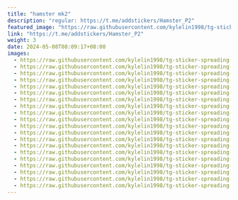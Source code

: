 ```yaml
---
title: "hamster mk2"
description: "regular: https://t.me/addstickers/Hamster_P2"
featured_image: "https://raw.githubusercontent.com/kylelin1998/tg-sticker-spreading-worldwide-images/main/img/b4816e6b-b150-4e6a-81b2-aea2afcd2fea.jpg"
link: "https://t.me/addstickers/Hamster_P2"
weight: 3
date: 2024-05-08T08:09:17+08:00
images:
  - https://raw.githubusercontent.com/kylelin1998/tg-sticker-spreading-worldwide-images/main/img/b4816e6b-b150-4e6a-81b2-aea2afcd2fea.jpg
  - https://raw.githubusercontent.com/kylelin1998/tg-sticker-spreading-worldwide-images/main/img/541319a0-e8e8-413e-9cca-a6c44558f30d.jpg
  - https://raw.githubusercontent.com/kylelin1998/tg-sticker-spreading-worldwide-images/main/img/140c474c-b71b-4f1d-a0bf-19b5dbd6121b.jpg
  - https://raw.githubusercontent.com/kylelin1998/tg-sticker-spreading-worldwide-images/main/img/c1ec6c27-87b1-4c7a-a347-a3f69f387269.jpg
  - https://raw.githubusercontent.com/kylelin1998/tg-sticker-spreading-worldwide-images/main/img/da64b65c-cd27-4893-a128-2d91018b1fe1.jpg
  - https://raw.githubusercontent.com/kylelin1998/tg-sticker-spreading-worldwide-images/main/img/65696819-8b67-43d0-88a3-529ab5247a3c.jpg
  - https://raw.githubusercontent.com/kylelin1998/tg-sticker-spreading-worldwide-images/main/img/d27bbe82-cdf1-4275-aea9-d9d9c45e2c55.jpg
  - https://raw.githubusercontent.com/kylelin1998/tg-sticker-spreading-worldwide-images/main/img/4cc779db-762c-415c-9414-c3eeccab972d.jpg
  - https://raw.githubusercontent.com/kylelin1998/tg-sticker-spreading-worldwide-images/main/img/6c59ec36-b837-4c5b-90dc-c15b23f09cc2.jpg
  - https://raw.githubusercontent.com/kylelin1998/tg-sticker-spreading-worldwide-images/main/img/4a0577b0-a6f3-4b8e-b6e5-1c0df165da0e.jpg
  - https://raw.githubusercontent.com/kylelin1998/tg-sticker-spreading-worldwide-images/main/img/98b27440-540f-4b04-bcf2-5dc62a8dce1b.jpg
  - https://raw.githubusercontent.com/kylelin1998/tg-sticker-spreading-worldwide-images/main/img/048042d0-c2ab-4005-916b-821f36985994.jpg
  - https://raw.githubusercontent.com/kylelin1998/tg-sticker-spreading-worldwide-images/main/img/24b5bb2c-e7f6-46d6-bf7c-4d25d4beeb0e.jpg
  - https://raw.githubusercontent.com/kylelin1998/tg-sticker-spreading-worldwide-images/main/img/8e04b62e-a5f2-4257-bc8b-957259c7112c.jpg
  - https://raw.githubusercontent.com/kylelin1998/tg-sticker-spreading-worldwide-images/main/img/522ea103-2dbd-4180-90f5-841da2c66959.jpg
  - https://raw.githubusercontent.com/kylelin1998/tg-sticker-spreading-worldwide-images/main/img/74a0cfc5-ae82-47af-b6f9-7c97d0dc95f0.jpg
  - https://raw.githubusercontent.com/kylelin1998/tg-sticker-spreading-worldwide-images/main/img/2787494b-6e1f-414e-86e7-73f9fa4e1d55.jpg
  - https://raw.githubusercontent.com/kylelin1998/tg-sticker-spreading-worldwide-images/main/img/491bd3c3-4341-48f5-996c-dd13f0a01d00.jpg
  - https://raw.githubusercontent.com/kylelin1998/tg-sticker-spreading-worldwide-images/main/img/48f4239e-c351-414b-832f-427aef0e447a.jpg
  - https://raw.githubusercontent.com/kylelin1998/tg-sticker-spreading-worldwide-images/main/img/b65be28d-3099-4a28-9ad4-9bb31832dd75.jpg
---
```

